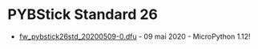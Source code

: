 
# PYBStick Standard 26

* [fw_pybstick26std_20200509-0.dfu](fw_pybstick26std_20200509-0.dfu) - 09 mai 2020 - MicroPython 1.12!
